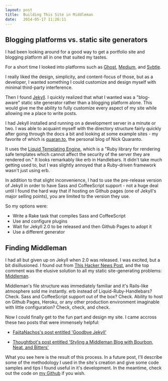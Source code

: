 ```yaml
---
layout: post
title:  Building This Site in Middleman
date:   2014-05-17 11:26:11
---
```


## Blogging platforms vs. static site generators

I had been looking around for a good way to get a portfolio site and blogging platform all in one that suited my tastes.

For a short time I looked into platforms such as [Ghost](https://ghost.org), [Medium](https://medium.com), and [Svbtle](https://svbtle.com).

I really liked the design, simplicity, and content-focus of those, but as a developer, I wanted something I could customize and design myself with minimal third-party interference.

Then I found [Jekyll](https://jekyllrb.com). I quickly realized that what I wanted was a "blog-aware" static site generator rather than a blogging platform alone. This would give me the ability to fully customize every aspect of my site while allowing me a place to write posts.

I had Jekyll installed and running on a development server in a minute or two. I was able to acquaint myself with the directory structure fairly quickly after going through the docs a bit and looking at some example sites - my favorite of which is [quaran.to](https://quaran.to), the personal blog of Nick Quaranto.

It uses the [Liquid Templating Engine](https://liquidmarkup.org/), which is a "Ruby library for rendering safe templates which cannot affect the security of the server they are rendered on." It looks remarkably like erb in Handlebars. It didn't take much getting used to, but I was slightly annoyed that a Ruby-driven framework wasn't just using erb.

In addition to that slight inconvenience, I had to use the pre-release version of Jekyll in order to have Sass and CoffeeScript support - not a huge deal until I found the hard way that if hosting on Github pages (one of Jekyll's major selling points), you are limited to the version they use.

So my options were:

- Write a Rake task that compiles Sass and CoffeeScript
- Use and configure plugins
- Wait for Jekyll 2.0 to be released and then Github Pages to adopt it
- Use a different generator

## Finding Middleman

I had all but given up on Jekyll when 2.0 was released. I was excited, but a bit disillusioned. I found out from [This Hacker News Post](https://news.ycombinator.com/item?id=7708142), and the top comment was the elusive solution to all my static site-generating problems: [Middleman](https://middlemanapp.com).

Middleman's file structure was immediately familiar and it's Rails-like atmosphere sold me instantly. erb instead of Liquid-Ruby-Handlebars? Check. Sass and CoffeeScript support out of the box? Check. Ability to host on Github Pages, Heroku, or any other production environment imaginable with little configuration? Check, check, and check.

Now I could finally get to the fun part and design my site. I came accross these two posts that were immensely helpful:

- [FajitaNachos's post entitled 'Goodbye Jekyll'](https://github.com/andrewholsted/fajitanachos.com/blob/source/source/posts/2013-08-10-Goodbye-jekyll.html.markdown)

- [Thoughtbot's post entitled 'Styling a Middleman Blog with Bourbon, Neat, and Bitters'](https://robots.thoughtbot.com/middleman-bourbon-walkthrough)

What you see here is the result of this process. In a future post, I'll describe some of the methodology I used in the site's creation and give some code samples and tips I found useful in it's development. In the meantime, check out the code on [my Github](https://github.com/elliotec/ellio2) if you wish.
